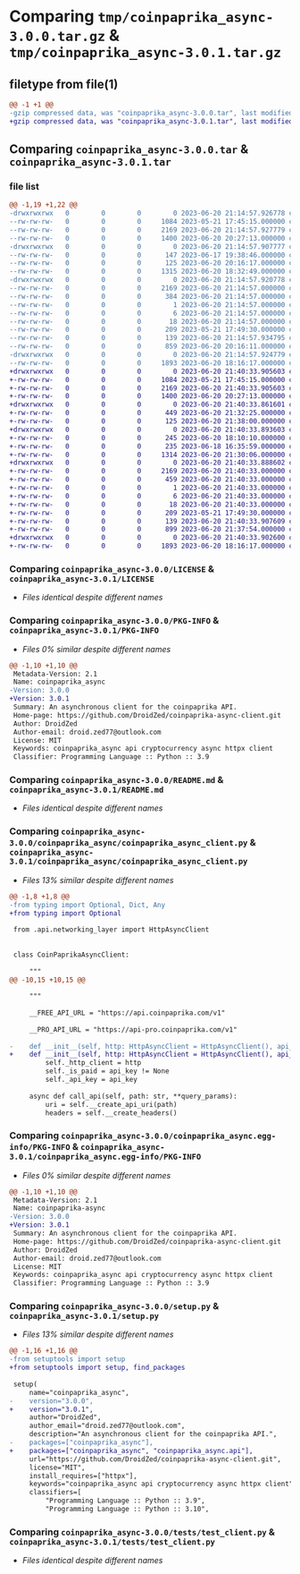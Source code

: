# Comparing `tmp/coinpaprika_async-3.0.0.tar.gz` & `tmp/coinpaprika_async-3.0.1.tar.gz`

## filetype from file(1)

```diff
@@ -1 +1 @@
-gzip compressed data, was "coinpaprika_async-3.0.0.tar", last modified: Tue Jun 20 21:14:57 2023, max compression
+gzip compressed data, was "coinpaprika_async-3.0.1.tar", last modified: Tue Jun 20 21:40:33 2023, max compression
```

## Comparing `coinpaprika_async-3.0.0.tar` & `coinpaprika_async-3.0.1.tar`

### file list

```diff
@@ -1,19 +1,22 @@
-drwxrwxrwx   0        0        0        0 2023-06-20 21:14:57.926778 coinpaprika_async-3.0.0/
--rw-rw-rw-   0        0        0     1084 2023-05-21 17:45:15.000000 coinpaprika_async-3.0.0/LICENSE
--rw-rw-rw-   0        0        0     2169 2023-06-20 21:14:57.927779 coinpaprika_async-3.0.0/PKG-INFO
--rw-rw-rw-   0        0        0     1400 2023-06-20 20:27:13.000000 coinpaprika_async-3.0.0/README.md
-drwxrwxrwx   0        0        0        0 2023-06-20 21:14:57.907777 coinpaprika_async-3.0.0/coinpaprika_async/
--rw-rw-rw-   0        0        0      147 2023-06-17 19:38:46.000000 coinpaprika_async-3.0.0/coinpaprika_async/__init__.py
--rw-rw-rw-   0        0        0      125 2023-06-20 20:16:17.000000 coinpaprika_async-3.0.0/coinpaprika_async/_version__.py
--rw-rw-rw-   0        0        0     1315 2023-06-20 18:32:49.000000 coinpaprika_async-3.0.0/coinpaprika_async/coinpaprika_async_client.py
-drwxrwxrwx   0        0        0        0 2023-06-20 21:14:57.920778 coinpaprika_async-3.0.0/coinpaprika_async.egg-info/
--rw-rw-rw-   0        0        0     2169 2023-06-20 21:14:57.000000 coinpaprika_async-3.0.0/coinpaprika_async.egg-info/PKG-INFO
--rw-rw-rw-   0        0        0      384 2023-06-20 21:14:57.000000 coinpaprika_async-3.0.0/coinpaprika_async.egg-info/SOURCES.txt
--rw-rw-rw-   0        0        0        1 2023-06-20 21:14:57.000000 coinpaprika_async-3.0.0/coinpaprika_async.egg-info/dependency_links.txt
--rw-rw-rw-   0        0        0        6 2023-06-20 21:14:57.000000 coinpaprika_async-3.0.0/coinpaprika_async.egg-info/requires.txt
--rw-rw-rw-   0        0        0       18 2023-06-20 21:14:57.000000 coinpaprika_async-3.0.0/coinpaprika_async.egg-info/top_level.txt
--rw-rw-rw-   0        0        0      209 2023-05-21 17:49:30.000000 coinpaprika_async-3.0.0/pyproject.toml
--rw-rw-rw-   0        0        0      139 2023-06-20 21:14:57.934795 coinpaprika_async-3.0.0/setup.cfg
--rw-rw-rw-   0        0        0      859 2023-06-20 20:16:11.000000 coinpaprika_async-3.0.0/setup.py
-drwxrwxrwx   0        0        0        0 2023-06-20 21:14:57.924779 coinpaprika_async-3.0.0/tests/
--rw-rw-rw-   0        0        0     1893 2023-06-20 18:16:17.000000 coinpaprika_async-3.0.0/tests/test_client.py
+drwxrwxrwx   0        0        0        0 2023-06-20 21:40:33.905603 coinpaprika_async-3.0.1/
+-rw-rw-rw-   0        0        0     1084 2023-05-21 17:45:15.000000 coinpaprika_async-3.0.1/LICENSE
+-rw-rw-rw-   0        0        0     2169 2023-06-20 21:40:33.905603 coinpaprika_async-3.0.1/PKG-INFO
+-rw-rw-rw-   0        0        0     1400 2023-06-20 20:27:13.000000 coinpaprika_async-3.0.1/README.md
+drwxrwxrwx   0        0        0        0 2023-06-20 21:40:33.861601 coinpaprika_async-3.0.1/coinpaprika_async/
+-rw-rw-rw-   0        0        0      449 2023-06-20 21:32:25.000000 coinpaprika_async-3.0.1/coinpaprika_async/__init__.py
+-rw-rw-rw-   0        0        0      125 2023-06-20 21:38:00.000000 coinpaprika_async-3.0.1/coinpaprika_async/_version__.py
+drwxrwxrwx   0        0        0        0 2023-06-20 21:40:33.893603 coinpaprika_async-3.0.1/coinpaprika_async/api/
+-rw-rw-rw-   0        0        0      245 2023-06-20 18:10:10.000000 coinpaprika_async-3.0.1/coinpaprika_async/api/__init__.py
+-rw-rw-rw-   0        0        0      235 2023-06-18 16:35:59.000000 coinpaprika_async-3.0.1/coinpaprika_async/api/coinpaprika_api.py
+-rw-rw-rw-   0        0        0     1314 2023-06-20 21:30:06.000000 coinpaprika_async-3.0.1/coinpaprika_async/coinpaprika_async_client.py
+drwxrwxrwx   0        0        0        0 2023-06-20 21:40:33.888602 coinpaprika_async-3.0.1/coinpaprika_async.egg-info/
+-rw-rw-rw-   0        0        0     2169 2023-06-20 21:40:33.000000 coinpaprika_async-3.0.1/coinpaprika_async.egg-info/PKG-INFO
+-rw-rw-rw-   0        0        0      459 2023-06-20 21:40:33.000000 coinpaprika_async-3.0.1/coinpaprika_async.egg-info/SOURCES.txt
+-rw-rw-rw-   0        0        0        1 2023-06-20 21:40:33.000000 coinpaprika_async-3.0.1/coinpaprika_async.egg-info/dependency_links.txt
+-rw-rw-rw-   0        0        0        6 2023-06-20 21:40:33.000000 coinpaprika_async-3.0.1/coinpaprika_async.egg-info/requires.txt
+-rw-rw-rw-   0        0        0       18 2023-06-20 21:40:33.000000 coinpaprika_async-3.0.1/coinpaprika_async.egg-info/top_level.txt
+-rw-rw-rw-   0        0        0      209 2023-05-21 17:49:30.000000 coinpaprika_async-3.0.1/pyproject.toml
+-rw-rw-rw-   0        0        0      139 2023-06-20 21:40:33.907609 coinpaprika_async-3.0.1/setup.cfg
+-rw-rw-rw-   0        0        0      899 2023-06-20 21:37:54.000000 coinpaprika_async-3.0.1/setup.py
+drwxrwxrwx   0        0        0        0 2023-06-20 21:40:33.902600 coinpaprika_async-3.0.1/tests/
+-rw-rw-rw-   0        0        0     1893 2023-06-20 18:16:17.000000 coinpaprika_async-3.0.1/tests/test_client.py
```

### Comparing `coinpaprika_async-3.0.0/LICENSE` & `coinpaprika_async-3.0.1/LICENSE`

 * *Files identical despite different names*

### Comparing `coinpaprika_async-3.0.0/PKG-INFO` & `coinpaprika_async-3.0.1/PKG-INFO`

 * *Files 0% similar despite different names*

```diff
@@ -1,10 +1,10 @@
 Metadata-Version: 2.1
 Name: coinpaprika_async
-Version: 3.0.0
+Version: 3.0.1
 Summary: An asynchronous client for the coinpaprika API.
 Home-page: https://github.com/DroidZed/coinpaprika-async-client.git
 Author: DroidZed
 Author-email: droid.zed77@outlook.com
 License: MIT
 Keywords: coinpaprika_async api cryptocurrency async httpx client
 Classifier: Programming Language :: Python :: 3.9
```

### Comparing `coinpaprika_async-3.0.0/README.md` & `coinpaprika_async-3.0.1/README.md`

 * *Files identical despite different names*

### Comparing `coinpaprika_async-3.0.0/coinpaprika_async/coinpaprika_async_client.py` & `coinpaprika_async-3.0.1/coinpaprika_async/coinpaprika_async_client.py`

 * *Files 13% similar despite different names*

```diff
@@ -1,8 +1,8 @@
-from typing import Optional, Dict, Any
+from typing import Optional
 
 from .api.networking_layer import HttpAsyncClient
 
 
 class CoinPaprikaAsyncClient:
 
     """
@@ -10,15 +10,15 @@
 
     """
 
     __FREE_API_URL = "https://api.coinpaprika.com/v1"
 
     __PRO_API_URL = "https://api-pro.coinpaprika.com/v1"
 
-    def __init__(self, http: HttpAsyncClient = HttpAsyncClient(), api_key: str = None):
+    def __init__(self, http: HttpAsyncClient = HttpAsyncClient(), api_key: Optional[str] = None):
         self._http_client = http
         self._is_paid = api_key != None
         self._api_key = api_key
 
     async def call_api(self, path: str, **query_params):
         uri = self.__create_api_uri(path)
         headers = self.__create_headers()
```

### Comparing `coinpaprika_async-3.0.0/coinpaprika_async.egg-info/PKG-INFO` & `coinpaprika_async-3.0.1/coinpaprika_async.egg-info/PKG-INFO`

 * *Files 0% similar despite different names*

```diff
@@ -1,10 +1,10 @@
 Metadata-Version: 2.1
 Name: coinpaprika-async
-Version: 3.0.0
+Version: 3.0.1
 Summary: An asynchronous client for the coinpaprika API.
 Home-page: https://github.com/DroidZed/coinpaprika-async-client.git
 Author: DroidZed
 Author-email: droid.zed77@outlook.com
 License: MIT
 Keywords: coinpaprika_async api cryptocurrency async httpx client
 Classifier: Programming Language :: Python :: 3.9
```

### Comparing `coinpaprika_async-3.0.0/setup.py` & `coinpaprika_async-3.0.1/setup.py`

 * *Files 13% similar despite different names*

```diff
@@ -1,16 +1,16 @@
-from setuptools import setup
+from setuptools import setup, find_packages
 
 setup(
     name="coinpaprika_async",
-    version="3.0.0",
+    version="3.0.1",
     author="DroidZed",
     author_email="droid.zed77@outlook.com",
     description="An asynchronous client for the coinpaprika API.",
-    packages=["coinpaprika_async"],
+    packages=["coinpaprika_async", "coinpaprika_async.api"],
     url="https://github.com/DroidZed/coinpaprika-async-client.git",
     license="MIT",
     install_requires=["httpx"],
     keywords="coinpaprika_async api cryptocurrency async httpx client",
     classifiers=[
         "Programming Language :: Python :: 3.9",
         "Programming Language :: Python :: 3.10",
```

### Comparing `coinpaprika_async-3.0.0/tests/test_client.py` & `coinpaprika_async-3.0.1/tests/test_client.py`

 * *Files identical despite different names*

